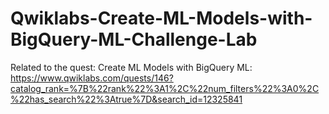 # Qwiklabs-Create-ML-Models-with-BigQuery-ML-Challenge-Lab
Related to the quest: Create ML Models with BigQuery ML:
https://www.qwiklabs.com/quests/146?catalog_rank=%7B%22rank%22%3A1%2C%22num_filters%22%3A0%2C%22has_search%22%3Atrue%7D&search_id=12325841
